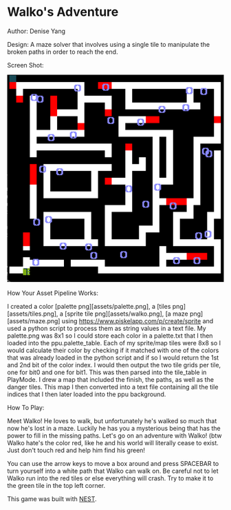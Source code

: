 # Walko's Adventure

Author: Denise Yang

Design: A maze solver that involves using a single tile to manipulate the broken paths in order to reach the end. 

Screen Shot:

![Screen Shot](screenshot.png)

How Your Asset Pipeline Works:

I created a color [palette png][assets/palette.png], a [tiles png][assets/tiles.png], a [sprite tile png][assets/walko.png], [a maze png][assets/maze.png] using https://www.piskelapp.com/p/create/sprite and used a python script to process them as string values in a text file. 
My palette.png was 8x1 so I could store each color in a palette.txt that I then loaded into the ppu.palette_table. Each of my sprite/map tiles were 8x8 so I would calculate their color by checking if it matched with one of the colors that was already loaded in the python script and if so I would return the 1st and 2nd bit of the color index. I would then output the two tile grids per tile, one for bit0 and one for bit1. This was then parsed into the tile_table in PlayMode. I drew a map that included the finish, the paths, as well as the danger tiles. This map I then converted into a text file containing all the tile indices that I then later loaded into the ppu background. 


How To Play:

Meet Walko! He loves to walk, but unfortunately he's walked so much that now he's lost in a maze. Luckily he has you a mysterious being that has the power to fill in the missing paths. Let's go on an adventure with Walko! (btw Walko hate's the color red, like he and his world will literally cease to exist. Just don't touch red and help him find his green!

You can use the arrow keys to move a box around and press SPACEBAR to turn yourself into a white path that Walko can walk on. Be careful not to let Walko run into the red tiles or else everything will crash. Try to make it to the green tile in the top left corner. 


This game was built with [NEST](NEST.md).

